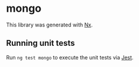 # mongo

This library was generated with [Nx](https://nx.dev).

## Running unit tests

Run `ng test mongo` to execute the unit tests via [Jest](https://jestjs.io).
